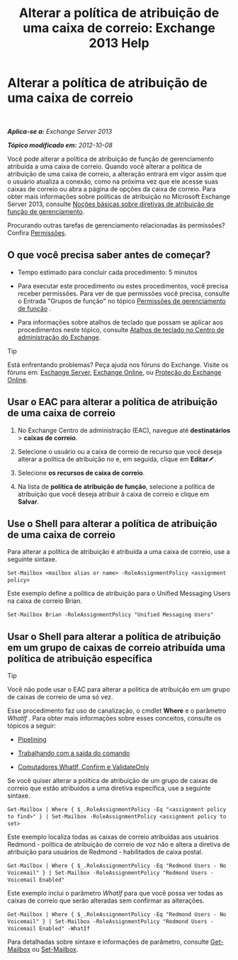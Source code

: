﻿---
title: 'Alterar a política de atribuição de uma caixa de correio: Exchange 2013 Help'
TOCTitle: Alterar a política de atribuição de uma caixa de correio
ms:assetid: 011690a5-233a-4c03-8842-92276f899a89
ms:mtpsurl: https://technet.microsoft.com/pt-br/library/Dd638076(v=EXCHG.150)
ms:contentKeyID: 50484862
ms.date: 05/22/2018
mtps_version: v=EXCHG.150
ms.translationtype: MT
---

# Alterar a política de atribuição de uma caixa de correio

 

_**Aplica-se a:** Exchange Server 2013_

_**Tópico modificado em:** 2012-10-08_

Você pode alterar a política de atribuição de função de gerenciamento atribuída a uma caixa de correio. Quando você alterar a política de atribuição de uma caixa de correio, a alteração entrará em vigor assim que o usuário atualiza a conexão, como na próxima vez que ele acesse suas caixas de correio ou abra a página de opções da caixa de correio. Para obter mais informações sobre políticas de atribuição no Microsoft Exchange Server 2013, consulte [Noções básicas sobre diretivas de atribuição de função de gerenciamento](understanding-management-role-assignment-policies-exchange-2013-help.md).

Procurando outras tarefas de gerenciamento relacionadas às permissões? Confira [Permissões](permissions-exchange-2013-help.md).

## O que você precisa saber antes de começar?

  - Tempo estimado para concluir cada procedimento: 5 minutos

  - Para executar este procedimento ou estes procedimentos, você precisa receber permissões. Para ver de que permissões você precisa, consulte o Entrada "Grupos de função" no tópico [Permissões de gerenciamento de função](role-management-permissions-exchange-2013-help.md) .

  - Para informações sobre atalhos de teclado que possam se aplicar aos procedimentos neste tópico, consulte [Atalhos de teclado no Centro de administração do Exchange](keyboard-shortcuts-in-the-exchange-admin-center-exchange-online-protection-help.md).


> [!TIP]
> Está enfrentando problemas? Peça ajuda nos fóruns do Exchange. Visite os fóruns em: <A href="https://go.microsoft.com/fwlink/p/?linkid=60612">Exchange Server</A>, <A href="https://go.microsoft.com/fwlink/p/?linkid=267542">Exchange Online</A>, ou <A href="https://go.microsoft.com/fwlink/p/?linkid=285351">Proteção do Exchange Online</A>.



## Usar o EAC para alterar a política de atribuição de uma caixa de correio

1.  No Exchange Centro de administração (EAC), navegue até **destinatários** \> **caixas de correio**.

2.  Selecione o usuário ou a caixa de correio de recurso que você deseja alterar a política de atribuição no e, em seguida, clique em **Editar**![Ícone de edição](images/JJ218640.6f53ccb2-1f13-4c02-bea0-30690e6ea71d(EXCHG.150).gif "Ícone de edição").

3.  Selecione **os recursos de caixa de correio**.

4.  Na lista de **política de atribuição de função**, selecione a política de atribuição que você deseja atribuir à caixa de correio e clique em **Salvar**.

## Use o Shell para alterar a política de atribuição de uma caixa de correio

Para alterar a política de atribuição é atribuída a uma caixa de correio, use a seguinte sintaxe.

    Set-Mailbox <mailbox alias or name> -RoleAssignmentPolicy <assignment policy>

Este exemplo define a política de atribuição para o Unified Messaging Users na caixa de correio Brian.

    Set-Mailbox Brian -RoleAssignmentPolicy "Unified Messaging Users"

## Usar o Shell para alterar a política de atribuição em um grupo de caixas de correio atribuída uma política de atribuição específica


> [!TIP]
> Você não pode usar o EAC para alterar a política de atribuição em um grupo de caixas de correio de uma só vez.



Esse procedimento faz uso de canalização, o cmdlet **Where** e o parâmetro *WhatIf* . Para obter mais informações sobre esses conceitos, consulte os tópicos a seguir:

  - [Pipelining](https://technet.microsoft.com/pt-br/library/aa998260\(v=exchg.150\))

  - [Trabalhando com a saída do comando](working-with-command-output-exchange-2013-help.md)

  - [Comutadores WhatIf, Confirm e ValidateOnly](whatif-confirm-and-validateonly-switches-exchange-2013-help.md)

Se você quiser alterar a política de atribuição de um grupo de caixas de correio que estão atribuídos a uma diretiva específica, use a seguinte sintaxe.

    Get-Mailbox | Where { $_.RoleAssignmentPolicy -Eq "<assignment policy to find>" } | Set-Mailbox -RoleAssignmentPolicy <assignment policy to set>

Este exemplo localiza todas as caixas de correio atribuídas aos usuários Redmond - política de atribuição de correio de voz não e altera a diretiva de atribuição para usuários de Redmond - habilitados de caixa postal.

    Get-Mailbox | Where { $_.RoleAssignmentPolicy -Eq "Redmond Users - No Voicemail" } | Set-Mailbox -RoleAssignmentPolicy "Redmond Users - Voicemail Enabled"

Este exemplo inclui o parâmetro *WhatIf* para que você possa ver todas as caixas de correio que serão alteradas sem confirmar as alterações.

    Get-Mailbox | Where { $_.RoleAssignmentPolicy -Eq "Redmond Users - No Voicemail" } | Set-Mailbox -RoleAssignmentPolicy "Redmond Users - Voicemail Enabled" -WhatIf

Para detalhadas sobre sintaxe e informações de parâmetro, consulte [Get-Mailbox](https://technet.microsoft.com/pt-br/library/bb123685\(v=exchg.150\)) ou [Set-Mailbox](https://technet.microsoft.com/pt-br/library/bb123981\(v=exchg.150\)).

